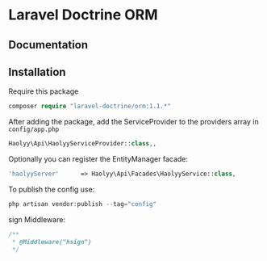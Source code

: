 # Laravel Doctrine ORM

## Documentation

## Installation

Require this package  

```php
composer require "laravel-doctrine/orm:1.1.*"
```

After adding the package, add the ServiceProvider to the providers array in `config/app.php`

```php
Haolyy\Api\HaolyyServiceProvider::class,,
```

Optionally you can register the EntityManager facade:

```php
'haolyyServer'      => Haolyy\Api\Facades\HaolyyService::class,
```

To publish the config use:

```php
php artisan vendor:publish --tag="config"
```

sign Middleware:

```php
/**
 * @Middleware("hsign")
 */
```

